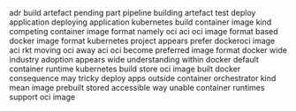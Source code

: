 adr build artefact pending part pipeline building artefact test deploy application deploying application kubernetes build container image kind competing container image format namely oci aci oci image format based docker image format kubernetes project appears prefer dockeroci image aci rkt moving oci away aci oci become preferred image format docker wide industry adoption appears wide understanding within docker default container runtime kubernetes build store oci image built docker consequence may tricky deploy apps outside container orchestrator kind mean image prebuilt stored accessible way unable container runtimes support oci image